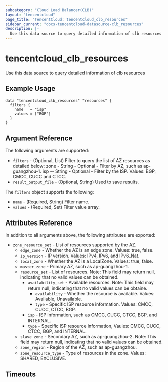 ```yaml
---
subcategory: "Cloud Load Balancer(CLB)"
layout: "tencentcloud"
page_title: "TencentCloud: tencentcloud_clb_resources"
sidebar_current: "docs-tencentcloud-datasource-clb_resources"
description: |-
  Use this data source to query detailed information of clb resources
---
```


# tencentcloud_clb_resources

Use this data source to query detailed information of clb resources

## Example Usage

```hcl
data "tencentcloud_clb_resources" "resources" {
  filters {
    name   = "isp"
    values = ["BGP"]
  }
}
```

## Argument Reference

The following arguments are supported:

* `filters` - (Optional, List) Filter to query the list of AZ resources as detailed below: zone - String - Optional - Filter by AZ, such as ap-guangzhou-1. isp -- String - Optional - Filter by the ISP. Values: BGP, CMCC, CUCC and CTCC.
* `result_output_file` - (Optional, String) Used to save results.

The `filters` object supports the following:

* `name` - (Required, String) Filter name.
* `values` - (Required, Set) Filter value array.

## Attributes Reference

In addition to all arguments above, the following attributes are exported:

* `zone_resource_set` - List of resources supported by the AZ.
  * `edge_zone` - Whether the AZ is an edge zone. Values: true, false.
  * `ip_version` - IP version. Values: IPv4, IPv6, and IPv6_Nat.
  * `local_zone` - Whether the AZ is a LocalZone. Values: true, false.
  * `master_zone` - Primary AZ, such as ap-guangzhou-1.
  * `resource_set` - List of resources. Note: This field may return null, indicating that no valid values can be obtained.
    * `availability_set` - Available resources. Note: This field may return null, indicating that no valid values can be obtaine.
      * `availability` - Whether the resource is available. Values: Available, Unavailable.
      * `type` - Specific ISP resource information. Values: CMCC, CUCC, CTCC, BGP.
    * `isp` - ISP information, such as CMCC, CUCC, CTCC, BGP, and INTERNAL.
    * `type` - Specific ISP resource information, Vaules: CMCC, CUCC, CTCC, BGP, and INTERNAL.
  * `slave_zone` - Secondary AZ, such as ap-guangzhou-2. Note: This field may return null, indicating that no valid values can be obtained.
  * `zone_region` - Region of the AZ, such as ap-guangzhou.
  * `zone_resource_type` - Type of resources in the zone. Values: SHARED, EXCLUSIVE.


## Timeouts

<no value>


